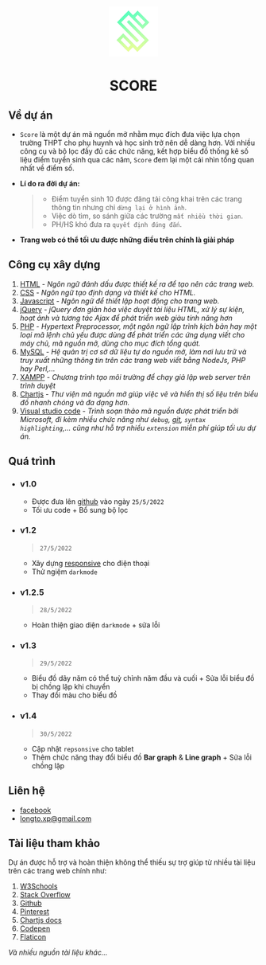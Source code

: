 <div align="center">
  <img src="img/logo.png" alt="Logo" width="100" height="100">
  <h1 align="center">SCORE</h1>
</div>
  


## Về dự án
- `Score` là một dự án mã nguồn mở nhằm mục đích đưa việc lựa chọn trường THPT cho phụ huynh và học sinh trở nên dễ dàng hơn. Với nhiều công cụ và bộ lọc đầy đủ các chức năng, kết hợp biểu đồ thống kê số liệu điểm tuyển sinh qua các năm, `Score` đem lại một cái nhìn tổng quan nhất về điểm số.

- **Lí do ra đời dự án:**
  > - Điểm tuyển sinh 10 được đăng tải công khai trên các trang thông tin nhưng chỉ `dừng lại ở hình ảnh`.
  > - Việc dò tìm, so sánh giữa các trường `mất nhiều thời gian`.
  > - PH/HS khó đưa ra `quyết định đúng đắn`.


- **Trang web có thể tối ưu được những điều trên chính là giải pháp**

## Công cụ xây dựng
1. [HTML](https://developer.mozilla.org/en-US/docs/Web/HTML) - *Ngôn ngữ đánh dấu được thiết kế ra để tạo nên các trang web.*
2. [CSS](https://developer.mozilla.org/en-US/docs/Web/CSS) - *Ngôn ngữ tạo định dạng và thiết kế cho HTML.*
3. [Javascript](https://developer.mozilla.org/en-US/docs/Web/JavaScrip) - *Ngôn ngữ để thiết lập hoạt động cho trang web.*
4. [jQuery](https://jquery.com/) - *jQuery đơn giản hóa việc duyệt tài liệu HTML, xử lý sự kiện, hoạt ảnh và tương tác Ajax để phát triển web giàu tính năng hơn*
5. [PHP](https://www.php.net/) - *Hypertext Preprocessor, một ngôn ngữ lập trình kịch bản hay một loại mã lệnh chủ yếu được dùng để phát triển các ứng dụng viết cho máy chủ, mã nguồn mở, dùng cho mục đích tổng quát.*
6. [MySQL](https://www.mysql.com/) - *Hệ quản trị cơ sở dữ liệu tự do nguồn mở, làm nơi lưu trữ và truy xuất những thông tin trên các trang web viết bằng NodeJs, PHP hay Perl,...*
7. [XAMPP](https://www.apachefriends.org/) - *Chương trình tạo môi trường để chạy giả lập web server trên trình duyệt*
8. [Chartjs](https://www.chartjs.org/) - *Thư viện mã nguồn mở giúp việc vẽ và hiển thị số liệu trên biểu đồ nhanh chóng và đa dạng hơn.*
9. [Visual studio code](https://code.visualstudio.com/) - *Trình soạn thảo mã nguồn được phát triển bởi Microsoft, đi kèm nhiều chức năng như `debug`, [git](https://git-scm.com/), `syntax highlighting`,... cũng như hỗ trợ nhiều `extension` miễn phí giúp tối ưu dự án.*

## Quá trình

- ### v1.0 
  - Được đưa lên [github](https://github.com/) vào ngày `25/5/2022`
  - Tối ưu code + Bổ sung bộ lọc
- ### v1.2
  > `27/5/2022`
  - Xây dựng [responsive](https://en.wikipedia.org/wiki/Responsive_web_design) cho điện thoại
  - Thử ngiệm `darkmode`
- ### v1.2.5
  > `28/5/2022`
  - Hoàn thiện giao diện `darkmode` + sửa lỗi
- ### v1.3
  > `29/5/2022`
  - Biểu đồ dãy năm có thể tuỳ chỉnh năm đầu và cuối + Sửa lỗi biểu đồ bị chồng lặp khi chuyển
  - Thay đổi màu cho biểu đồ
- ### v1.4
  > `30/5/2022`
  - Cập nhật `repsonsive` cho tablet
  - Thêm chức năng thay đổi biểu đồ **Bar graph** & **Line graph** + Sửa lỗi chồng lặp

## Liên hệ
- [facebook](https://www.facebook.com/its.longto/)
- <a href="mailto:longto.xp@gmail.com">longto.xp@gmail.com</a>

## Tài liệu tham khảo
Dự án được hỗ trợ và hoàn thiện không thể thiếu sự trợ giúp từ nhiều tài liệu trên các trang web chính như:
1. [W3Schools](https://www.w3schools.com/)
2. [Stack Overflow](https://stackoverflow.com/)
3. [Github](https://github.com/)
4. [Pinterest](https://www.pinterest.com/)
5. [Chartjs docs](https://www.chartjs.org/docs/latest/)
6. [Codepen](https://codepen.io/)
7. [Flaticon](https://www.flaticon.com/)

*Và nhiều nguồn tài liệu khác...*
